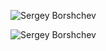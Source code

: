 <p>
  <img src="https://github-readme-stats.vercel.app/api?username=GudzON28&theme=dark&show_icons=true&locale=en" alt="Sergey Borshchev">
</p>
<p>
  <img src="https://github-readme-stats.vercel.app/api/top-langs?username=GudzON28&theme=dark&show_icons=true&locale=en&layout=compact" alt="Sergey Borshchev" />
</p>
